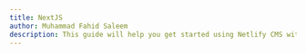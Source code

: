 ```yaml
---
title: NextJS
author: Muhammad Fahid Saleem
description: This guide will help you get started using Netlify CMS with NextJS.
---
```

